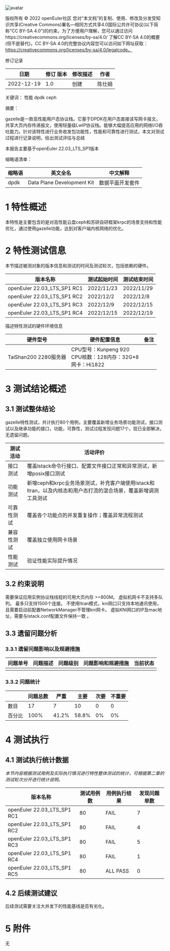 

![avatar](D:/%E5%B7%A5%E4%BD%9C%E8%AE%B0%E5%BD%95/%E7%89%B9%E6%80%A7%E6%B5%8B%E8%AF%95/images/openEuler.png)

版权所有 © 2022  openEuler社区
 您对“本文档”的复制、使用、修改及分发受知识共享(Creative Commons)署名—相同方式共享4.0国际公共许可协议(以下简称“CC BY-SA 4.0”)的约束。为了方便用户理解，您可以通过访问https://creativecommons.org/licenses/by-sa/4.0/ 了解CC BY-SA 4.0的概要 (但不是替代)。CC BY-SA 4.0的完整协议内容您可以访问如下网址获取：https://creativecommons.org/licenses/by-sa/4.0/legalcode。

修订记录

| 日期       | 修订   版本 | 修改描述 | 作者   |
| ---------- | ----------- | -------- | ------ |
| 2022-12-19 | 1.0         | 创建     | 陈仕娟 |

 关键词： 性能 dpdk ceph

 
摘要：

gazelle是一款高性能用户态协议栈。它基于DPDK在用户态直接读写网卡报文，共享大页内存传递报文，使用轻量级LwIP协议栈。能够大幅提高应用的网络I/O吞吐能力。针对该特性进行业务收发包功能性，性能和可靠性进行测试，本文对测试过程进行记录说明，给出测试评估与总结

本报告主要基于openEuler 22.03_LTS_SP1版本


缩略语清单：

| 缩略语 | 英文全名 | 中文解释 |
| ------ | -------- | -------- |
| dpdk |Data Plane Development Kit|数据平面开发套件|

# 1     特性概述

本特性是主要包含的是对高性能云盘ceph和苏研自研框架krpc的场景支持和性能优化，通过使用gazelle功能，达到对客户端内核网络的优化。


# 2     特性测试信息

本节描述被测对象的版本信息和测试的时间及测试轮次，包括依赖的硬件。

| 版本名称                    | 测试起始时间 | 测试结束时间 |
| --------------------------- | ------------ | ------------ |
| openEuler 22.03_LTS_SP1 RC1 | 2022/11/23   | 2022/11/29   |
| openEuler 22.03_LTS_SP1 RC2 | 2022/12/2    | 2022/12/8    |
| openEuler 22.03_LTS_SP1 RC3 | 2022/12/9    | 2022/12/15   |
| openEuler 22.03_LTS_SP1 RC4 | 2022/12/15   | 2022/12/19   |

描述特性测试的硬件环境信息

| 硬件型号 | 硬件配置信息 | 备注   |
| -------- | ------------ | ------ |
| TaiShan200 2280服务器     | CPU型号：Kunpeng 920<br>CPU核数：128内存：32G*8<br>网卡：Hi1822  |  |

# 3     测试结论概述

## 3.1   测试整体结论

gazelle特性测试，共计执行80个用例，主要覆盖新增业务场景功能测试，接口测试以及继承功能的接口，功能，可靠性，测试过程发现问题17个，现已全部解决，无遗留问题。

| 测试活动   | 活动评价                                                     |
| ---------- | ------------------------------------------------------------ |
| 接口测试   |覆盖lstack命令行接口、配置文件接口正常和异常测试，新增posix接口测试             |
| 功能测试   |新增ceph和krpc业务场景测试，补充客户端使用lstack和ltran，以及内核态和用户态打流的混合场景，覆盖新增调测工具测试 |
| 可靠性测试 |覆盖各个功能点的并发重复操作；覆盖异常流程测试               |
| 兼容性测试 |覆盖独立使用网卡场景              |
| 性能测试   |验证性能实际提升情况              |

## 3.2   约束说明

需要保证应用实例协议栈线程的可用大页内存 >=800M。
虚拟机网卡不支持多队列。
最多只支持1500个连接。
不使用ltran模式，kni网口只支持本地通讯使用，且需要启动前配置NetworkManager不管理kni网卡。
虚拟KNI网口的IP及mac地址，需要与lstack.conf配置文件保持一致 。

## 3.3   遗留问题分析

### 3.3.1 遗留问题影响以及规避措施

| 问题单号 | 问题描述 | 问题级别 | 问题影响和规避措施 | 当前状态 |
| -------- | -------- | -------- | ------------------ | -------- |
|          |          |          |                    |          |

### 3.3.2 问题统计

|        | 问题总数 | 严重 | 主要  | 次要  | 不重要 |
| ------ | -------- | ---- | ----- | ----- | ------ |
| 数目   | 17       | 7    | 10     | 0    | 0      |
| 百分比 | 100%     | 41.2% | 58.8% | 0% | 0%  |

# 4     测试执行

## 4.1   测试执行统计数据

*本节内容根据测试用例及实际执行情况进行特性整体测试的统计，可根据第二章的测试轮次分开进行统计说明。*

| 版本名称                    | 测试用例数 | 用例执行结果 | 发现问题单数 |
| --------------------------- | ---------- | ------------ | ------------ |
| openEuler 22.03_LTS_SP1 RC1 | 80         |  FAIL       | 7            |
| openEuler 22.03_LTS_SP1 RC2 | 80         |  FAIL      | 4            |
| openEuler 22.03_LTS_SP1 RC3 | 80         |  FAIL      | 5            |
| openEuler 22.03_LTS_SP1 RC4 | 80         |  FAIL     | 1            |
| openEuler 22.03_LTS_SP1 RC5 | 80         |  ALL PASS     | 0            |



## 4.2   后续测试建议

后续测试需要关注大并发下的性能基线是否有劣化。


# 5     附件

无